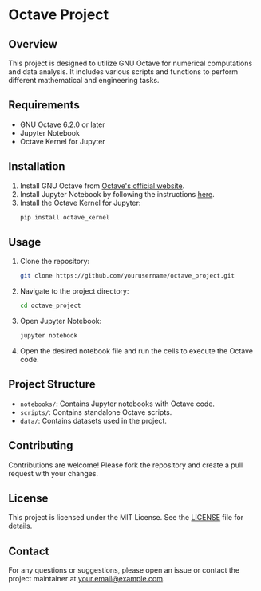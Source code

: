 # Octave Project

## Overview
This project is designed to utilize GNU Octave for numerical computations and data analysis. It includes various scripts and functions to perform different mathematical and engineering tasks.

## Requirements
- GNU Octave 6.2.0 or later
- Jupyter Notebook
- Octave Kernel for Jupyter

## Installation
1. Install GNU Octave from [Octave's official website](https://www.gnu.org/software/octave/download.html).
2. Install Jupyter Notebook by following the instructions [here](https://jupyter.org/install).
3. Install the Octave Kernel for Jupyter:
    ```sh
    pip install octave_kernel
    ```

## Usage
1. Clone the repository:
    ```sh
    git clone https://github.com/yourusername/octave_project.git
    ```
2. Navigate to the project directory:
    ```sh
    cd octave_project
    ```
3. Open Jupyter Notebook:
    ```sh
    jupyter notebook
    ```
4. Open the desired notebook file and run the cells to execute the Octave code.

## Project Structure
- `notebooks/`: Contains Jupyter notebooks with Octave code.
- `scripts/`: Contains standalone Octave scripts.
- `data/`: Contains datasets used in the project.

## Contributing
Contributions are welcome! Please fork the repository and create a pull request with your changes.

## License
This project is licensed under the MIT License. See the [LICENSE](LICENSE) file for details.

## Contact
For any questions or suggestions, please open an issue or contact the project maintainer at your.email@example.com.
